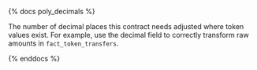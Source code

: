 {% docs poly_decimals %}

The number of decimal places this contract needs adjusted where token values exist. For example, use the decimal field to correctly transform raw amounts in ```fact_token_transfers```. 

{% enddocs %}